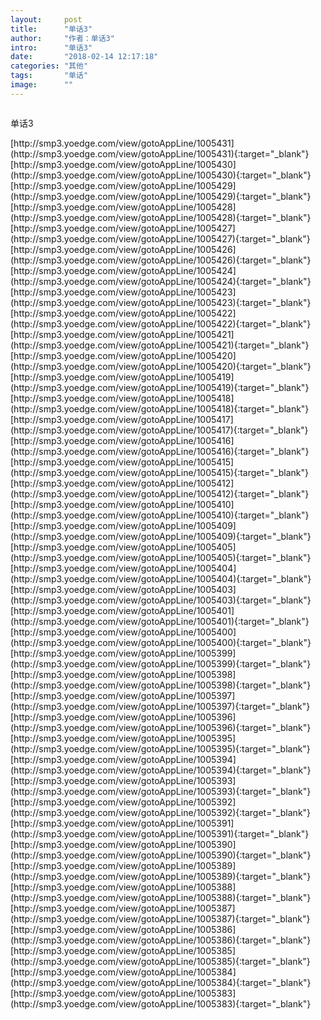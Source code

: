 ```yaml
---
layout:     post
title:      "单话3"
author:     "作者：单话3"
intro:      "单话3"
date:       "2018-02-14 12:17:18"
categories: "其他"
tags:       "单话"
image:      ""
---
```

<div style="text-align: center">
<p><img src=""/></p>
</div>
<p class="post-meta">
<span>单话3</span>
</p>
[http://smp3.yoedge.com/view/gotoAppLine/1005431](http://smp3.yoedge.com/view/gotoAppLine/1005431){:target="_blank"}
[http://smp3.yoedge.com/view/gotoAppLine/1005430](http://smp3.yoedge.com/view/gotoAppLine/1005430){:target="_blank"}
[http://smp3.yoedge.com/view/gotoAppLine/1005429](http://smp3.yoedge.com/view/gotoAppLine/1005429){:target="_blank"}
[http://smp3.yoedge.com/view/gotoAppLine/1005428](http://smp3.yoedge.com/view/gotoAppLine/1005428){:target="_blank"}
[http://smp3.yoedge.com/view/gotoAppLine/1005427](http://smp3.yoedge.com/view/gotoAppLine/1005427){:target="_blank"}
[http://smp3.yoedge.com/view/gotoAppLine/1005426](http://smp3.yoedge.com/view/gotoAppLine/1005426){:target="_blank"}
[http://smp3.yoedge.com/view/gotoAppLine/1005424](http://smp3.yoedge.com/view/gotoAppLine/1005424){:target="_blank"}
[http://smp3.yoedge.com/view/gotoAppLine/1005423](http://smp3.yoedge.com/view/gotoAppLine/1005423){:target="_blank"}
[http://smp3.yoedge.com/view/gotoAppLine/1005422](http://smp3.yoedge.com/view/gotoAppLine/1005422){:target="_blank"}
[http://smp3.yoedge.com/view/gotoAppLine/1005421](http://smp3.yoedge.com/view/gotoAppLine/1005421){:target="_blank"}
[http://smp3.yoedge.com/view/gotoAppLine/1005420](http://smp3.yoedge.com/view/gotoAppLine/1005420){:target="_blank"}
[http://smp3.yoedge.com/view/gotoAppLine/1005419](http://smp3.yoedge.com/view/gotoAppLine/1005419){:target="_blank"}
[http://smp3.yoedge.com/view/gotoAppLine/1005418](http://smp3.yoedge.com/view/gotoAppLine/1005418){:target="_blank"}
[http://smp3.yoedge.com/view/gotoAppLine/1005417](http://smp3.yoedge.com/view/gotoAppLine/1005417){:target="_blank"}
[http://smp3.yoedge.com/view/gotoAppLine/1005416](http://smp3.yoedge.com/view/gotoAppLine/1005416){:target="_blank"}
[http://smp3.yoedge.com/view/gotoAppLine/1005415](http://smp3.yoedge.com/view/gotoAppLine/1005415){:target="_blank"}
[http://smp3.yoedge.com/view/gotoAppLine/1005412](http://smp3.yoedge.com/view/gotoAppLine/1005412){:target="_blank"}
[http://smp3.yoedge.com/view/gotoAppLine/1005410](http://smp3.yoedge.com/view/gotoAppLine/1005410){:target="_blank"}
[http://smp3.yoedge.com/view/gotoAppLine/1005409](http://smp3.yoedge.com/view/gotoAppLine/1005409){:target="_blank"}
[http://smp3.yoedge.com/view/gotoAppLine/1005405](http://smp3.yoedge.com/view/gotoAppLine/1005405){:target="_blank"}
[http://smp3.yoedge.com/view/gotoAppLine/1005404](http://smp3.yoedge.com/view/gotoAppLine/1005404){:target="_blank"}
[http://smp3.yoedge.com/view/gotoAppLine/1005403](http://smp3.yoedge.com/view/gotoAppLine/1005403){:target="_blank"}
[http://smp3.yoedge.com/view/gotoAppLine/1005401](http://smp3.yoedge.com/view/gotoAppLine/1005401){:target="_blank"}
[http://smp3.yoedge.com/view/gotoAppLine/1005400](http://smp3.yoedge.com/view/gotoAppLine/1005400){:target="_blank"}
[http://smp3.yoedge.com/view/gotoAppLine/1005399](http://smp3.yoedge.com/view/gotoAppLine/1005399){:target="_blank"}
[http://smp3.yoedge.com/view/gotoAppLine/1005398](http://smp3.yoedge.com/view/gotoAppLine/1005398){:target="_blank"}
[http://smp3.yoedge.com/view/gotoAppLine/1005397](http://smp3.yoedge.com/view/gotoAppLine/1005397){:target="_blank"}
[http://smp3.yoedge.com/view/gotoAppLine/1005396](http://smp3.yoedge.com/view/gotoAppLine/1005396){:target="_blank"}
[http://smp3.yoedge.com/view/gotoAppLine/1005395](http://smp3.yoedge.com/view/gotoAppLine/1005395){:target="_blank"}
[http://smp3.yoedge.com/view/gotoAppLine/1005394](http://smp3.yoedge.com/view/gotoAppLine/1005394){:target="_blank"}
[http://smp3.yoedge.com/view/gotoAppLine/1005393](http://smp3.yoedge.com/view/gotoAppLine/1005393){:target="_blank"}
[http://smp3.yoedge.com/view/gotoAppLine/1005392](http://smp3.yoedge.com/view/gotoAppLine/1005392){:target="_blank"}
[http://smp3.yoedge.com/view/gotoAppLine/1005391](http://smp3.yoedge.com/view/gotoAppLine/1005391){:target="_blank"}
[http://smp3.yoedge.com/view/gotoAppLine/1005390](http://smp3.yoedge.com/view/gotoAppLine/1005390){:target="_blank"}
[http://smp3.yoedge.com/view/gotoAppLine/1005389](http://smp3.yoedge.com/view/gotoAppLine/1005389){:target="_blank"}
[http://smp3.yoedge.com/view/gotoAppLine/1005388](http://smp3.yoedge.com/view/gotoAppLine/1005388){:target="_blank"}
[http://smp3.yoedge.com/view/gotoAppLine/1005387](http://smp3.yoedge.com/view/gotoAppLine/1005387){:target="_blank"}
[http://smp3.yoedge.com/view/gotoAppLine/1005386](http://smp3.yoedge.com/view/gotoAppLine/1005386){:target="_blank"}
[http://smp3.yoedge.com/view/gotoAppLine/1005385](http://smp3.yoedge.com/view/gotoAppLine/1005385){:target="_blank"}
[http://smp3.yoedge.com/view/gotoAppLine/1005384](http://smp3.yoedge.com/view/gotoAppLine/1005384){:target="_blank"}
[http://smp3.yoedge.com/view/gotoAppLine/1005383](http://smp3.yoedge.com/view/gotoAppLine/1005383){:target="_blank"}


